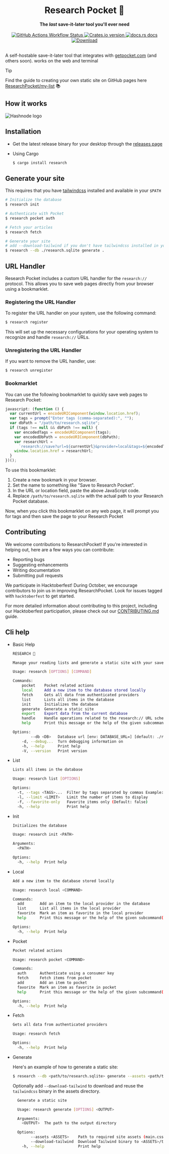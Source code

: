 <h1 align="center">Research Pocket 🔖</h1>
<div align="center">
  <strong> The <em>last</em> save-it-later tool you'll ever need </strong>
</div>
<br />
<div align="center">
  <!-- Github Actions -->
  <a
    href="https://github.com/ResearchPocket/ResearchPocket/actions/workflows/ci-biulds.yml"
  >
    <img
      alt="GitHub Actions Workflow Status"
      src="https://img.shields.io/github/actions/workflow/status/KorigamiK/ResearchPocket/ci-biulds.yml"
    />
  </a>
  <!-- Version -->
  <a href="https://crates.io/crates/research">
    <img
      src="https://img.shields.io/crates/v/research.svg?style=flat-square"
      alt="Crates.io version"
    />
  </a>
  <!-- Docs -->
  <a href="https://docs.rs/research">
    <img
      src="https://img.shields.io/badge/docs-latest-blue.svg?style=flat-square"
      alt="docs.rs docs"
    />
  </a>
  <!-- Downloads -->
  <a href="https://crates.io/crates/research">
    <img
      src="https://img.shields.io/crates/d/research.svg?style=flat-square"
      alt="Download"
    />
  </a>
</div>

<br />

A self-hostable save-it-later tool that integrates with
[getpocket.com](https://getpocket.com) (and others soon). works on the web and
terminal

> [!TIP]
> Find the guide to creating your own static site on GitHub pages here
> [ResearchPocket/my-list](https://github.com/ResearchPocket/my-list) 📚

## How it works

<picture>
  <source
    media="(prefers-color-scheme: dark)"
    srcset="./.github/explainer-dark.png"
  />
  <source
    media="(prefers-color-scheme: light)"
    srcset="./.github/explainer.png"
  />
  <img alt="Hashnode logo" src="./.github/explainer.png" />
</picture>

## Installation

- Get the latest release binary for your desktop through the
  [releases page](https://github.com/KorigamiK/ResearchPocket/releases)

- Using Cargo
  ```sh
  $ cargo install research
  ```

## Generate your site

This requires that you have
[tailwindcss](https://tailwindcss.com/blog/standalone-cli) installed and
available in your `$PATH`

```sh
# Initialize the database
$ research init

# Authenticate with Pocket
$ research pocket auth

# Fetch your articles
$ research fetch

# Generate your site
# add --download-tailwind if you don't have tailwindcss installed in your $PATH
$ research --db ./research.sqlite generate .

```

## URL Handler

Research Pocket includes a custom URL handler for the `research://` protocol.
This allows you to save web pages directly from your browser using a
bookmarklet.

### Registering the URL Handler

To register the URL handler on your system, use the following command:

```sh
$ research register
```

This will set up the necessary configurations for your operating system to
recognize and handle `research://` URLs.

### Unregistering the URL Handler

If you want to remove the URL handler, use:

```sh
$ research unregister
```

### Bookmarklet

You can use the following bookmarklet to quickly save web pages to Research
Pocket:

```javascript
javascript: (function () {
  var currentUrl = encodeURIComponent(window.location.href);
  var tags = prompt("Enter tags (comma-separated):", "");
  var dbPath = "/path/to/research.sqlite";
  if (tags !== null && dbPath !== null) {
    var encodedTags = encodeURIComponent(tags);
    var encodedDbPath = encodeURIComponent(dbPath);
    var researchUrl =
      `research://save?url=${currentUrl}&provider=local&tags=${encodedTags}&db_path=${encodedDbPath}`;
    window.location.href = researchUrl;
  }
})();
```

To use this bookmarklet:

1. Create a new bookmark in your browser.
2. Set the name to something like "Save to Research Pocket".
3. In the URL or location field, paste the above JavaScript code.
4. Replace `/path/to/research.sqlite` with the actual path to your Research
   Pocket database.

Now, when you click this bookmarklet on any web page, it will prompt you for
tags and then save the page to your Research Pocket

## Contributing

We welcome contributions to ResearchPocket! If you're interested in helping out,
here are a few ways you can contribute:

- Reporting bugs
- Suggesting enhancements
- Writing documentation
- Submitting pull requests

We participate in Hacktoberfest! During October, we encourage contributors to
join us in improving ResearchPocket. Look for issues tagged with `hacktoberfest`
to get started.

For more detailed information about contributing to this project, including our
Hacktoberfest participation, please check out our
[CONTRIBUTING.md](CONTRIBUTING.md) guide.

## Cli help

- Basic Help

  ```sh
  RESEARCH 🔖

  Manage your reading lists and generate a static site with your saved articles.

  Usage: research [OPTIONS] [COMMAND]

  Commands:
      pocket    Pocket related actions
      local     Add a new item to the database stored locally
      fetch     Gets all data from authenticated providers
      list      Lists all items in the database
      init      Initializes the database
      generate  Generate a static site
      export    Export data from the current database
      handle    Handle operations related to the research:// URL scheme
      help      Print this message or the help of the given subcommand(s)

  Options:
          --db <DB>   Database url [env: DATABASE_URL=] [default: ./research.sqlite]
      -d, --debug...  Turn debugging information on
      -h, --help      Print help
      -V, --version   Print version
  ```

- List

  ```sh
  Lists all items in the database

  Usage: research list [OPTIONS]

  Options:
    -t, --tags <TAGS>...  Filter by tags separated by commas Example: --tags rust,sql
    -l, --limit <LIMIT>   Limit the number of items to display
    -f, --favorite-only   Favorite items only (Default: false)
    -h, --help            Print help

  ```

- Init

  ```sh
  Initializes the database

  Usage: research init <PATH>

  Arguments:
    <PATH>

  Options:
    -h, --help  Print help
  ```

- Local

  ```sh
  Add a new item to the database stored locally

  Usage: research local <COMMAND>

  Commands:
    add       Add an item to the local provider in the database
    list      List all items in the local provider
    favorite  Mark an item as favorite in the local provider
    help      Print this message or the help of the given subcommand(s)

  Options:
    -h, --help  Print help
  ```

- Pocket

  ```sh
  Pocket related actions

  Usage: research pocket <COMMAND>

  Commands:
    auth      Authenticate using a consumer key
    fetch     Fetch items from pocket
    add       Add an item to pocket
    favorite  Mark an item as favorite in pocket
    help      Print this message or the help of the given subcommand(s)

  Options:
    -h, --help  Print help

  ```

- Fetch

  ```sh
  Gets all data from authenticated providers

  Usage: research fetch

  Options:
    -h, --help  Print help
  ```

- Generate

  Here's an example of how to generate a static site:

  ```sh
  $ research --db <path/to/research.sqlite> generate --assets <path/to/assets> <path/to/output>
  ```

  Optionally add `--download-tailwind` to download and reuse the `tailwindcss`
  binary in the assets directory.

  ```sh
    Generate a static site

    Usage: research generate [OPTIONS] <OUTPUT>

    Arguments:
      <OUTPUT>  The path to the output directory

    Options:
          --assets <ASSETS>    Path to required site assets (main.css, search.js, tailwind.config.js) [default: ./assets]
          --download-tailwind  Download Tailwind binary to <ASSETS>/tailwindcss if not found
      -h, --help               Print help
  ```
